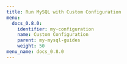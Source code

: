 ```yaml
---
title: Run MySQL with Custom Configuration
menu:
  docs_0.8.0:
    identifier: my-configuration
    name: Custom Configuration
    parent: my-mysql-guides
    weight: 50
menu_name: docs_0.8.0
---
```

